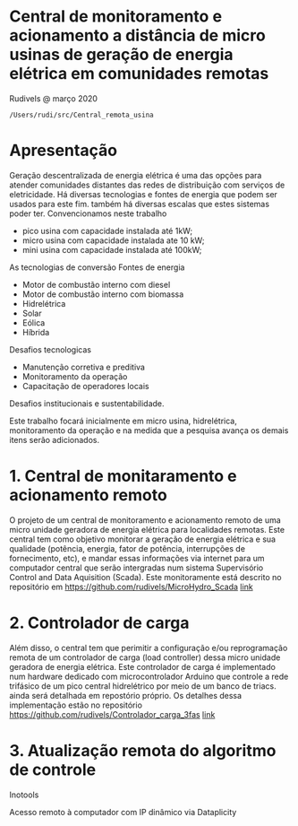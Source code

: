 # Central de monitoramento e acionamento a distância de micro usinas de geração de energia elétrica em comunidades remotas

Rudivels @ março 2020

`/Users/rudi/src/Central_remota_usina`

# Apresentação

Geração descentralizada de energia elétrica é uma das opções para atender comunidades distantes das redes de distribuição com serviços de eletricidade. 
Há diversas tecnologias e fontes de energia que podem ser usados para este fim. também há diversas escalas que estes sistemas poder ter. Convencionamos neste trabalho 

- pico usina com capacidade instalada até 1kW; 
- micro usina com capacidade instalada ate 10 kW;
- mini usina com capacidade instalada até 100kW;

As tecnologias de conversão
Fontes de energia

- Motor de combustão interno com diesel
- Motor de combustão interno com biomassa
- Hidrelétrica
- Solar 
- Eólica
- Híbrida

Desafios tecnologicas
 
- Manutenção corretiva e preditiva
- Monitoramento da operação 
- Capacitação de operadores locais

Desafios institucionais e sustentabilidade. 

Este trabalho focará inicialmente em micro usina, hidrelétrica, monitoramento da operação e na medida que a pesquisa avança os demais itens serão adicionados. 

# 1. Central de monitaramento e acionamento remoto

O projeto de um central de monitoramento e acionamento remoto de uma micro unidade geradora de energia elétrica para localidades remotas. 
Este central tem como objetivo monitorar a geração de energia elétrica e sua qualidade (potência, energia, fator de potência, interrupções de fornecimento, etc), e mandar essas informações via internet para um computador central que serão intergradas num sistema Supervisório Control and Data Aquisition (Scada).
Este monitoramente está descrito no repositório em <https://github.com/rudivels/MicroHydro_Scada> 
[link](MicroHydro_Scada/README.md)

# 2. Controlador de carga 

Além disso, o central tem que perimitir a configuração e/ou reprogramação remota de um controlador de carga (load controller) dessa micro unidade geradora de energia elétrica. Este controlador de carga é implementado num hardware dedicado com microcontrolador Arduino que controle a rede trifásico de um pico central hidrelétrico por meio de um banco de triacs. ainda será detalhada em repostório próprio. Os detalhes dessa implementação estão no repositório <https://github.com/rudivels/Controlador_carga_3fas> [link](Controlador_Carga_TriFasico)


# 3. Atualização remota do algoritmo de controle

Inotools

Acesso remoto à computador com IP dinâmico via Dataplicity